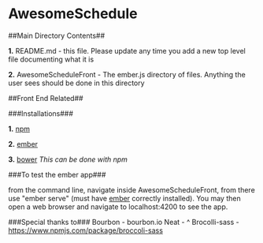 # AwesomeSchedule

##Main Directory Contents##

**1.** README.md - this file. Please update any time you add a new top level file documenting what it is

**2.** AwesomeScheduleFront - The ember.js directory of files. Anything the user sees should be done in this directory

##Front End Related##

###Installations###

**1.** [npm](http://blog.npmjs.org/post/85484771375/how-to-install-npm)

**2.** [ember](http://emberjs.com)

**3.** [bower](http://bower.io/) _This can be done with npm_


###To test the ember app###

from the command line, navigate inside AwesomeScheduleFront, from there use "ember serve" (must have [ember](http://emberjs.com) correctly installed). You may then open a web browser and navigate to localhost:4200 to see the app.



###Special thanks to###
Bourbon - bourbon.io
Neat -    ^
Brocolli-sass - https://www.npmjs.com/package/broccoli-sass


